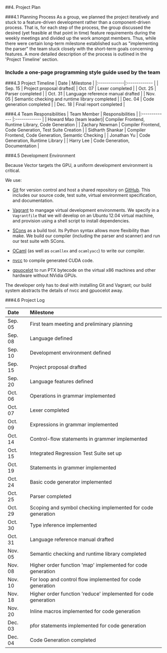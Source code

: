 ##4. Project Plan

###4.1 Planning Process
As a group, we planned the project iteratively and stuck to a feature-driven development rather than a component-driven process. That is, for each step of the process, the group discussed the desired (yet feasible at that point in time) feature requirements during the weekly meetings and divided up the work amongst members. Thus, while there were certain long-term milestone established such as "implementing the parser" the team stuck closely with the short-term goals concerning features. A more detailed description of the process is outlined in the 'Project Timeline' section.

### Include a one-page programming style guide used by the team

###4.3 Project Timeline
| Date   			 | Milestone 		 | 
|:-------------|:------------- | 
| Sep. 15  	 | Project proposal drafted| 
| Oct. 07   		 | Lexer completed  	| 
| Oct. 25 		 | Parser completed 		 | 
| Oct. 31			 | Language reference manual drafted |
| Nov. 05			 | Semantic checking and runtime library completed |
| Dec. 04			 | Code generation completed |
| Dec. 18			 | Final report completed |


###4.4 Team Responsibilities
| Team Member   					| Responsibilities           | 
|:------------- 					|:------------- | 
| Howard Mao (team leader)| Compiler Frontend, Runtime Library, Code Generation 		| 
| Zachary Newman					| Compiler Frontend, Code Generation, Test Suite Creation |
| Sidharth Shankar			  | Compiler Frontend, Code Generation, Semantic Checking   |
| Jonathan Yu 					  | Code Generation, Runtime Library  								      |
| Harry Lee   						| Code Generation, Documentation  												|


###4.5 Development Environment

Because Vector targets the GPU, a uniform development environment is critical.

We use:

* [Git] for version control and host a shared repository on [GitHub]. This
includes our source code, test suite, virtual environment specification, and
documentation.

* [Vagrant][] to mangage virtual development environments. We specify in a
`Vagrantfile` that we will develop on an Ubuntu 12.04 virtual machine, and
provision using a shell script to install dependencies.

* [SCons][] as a build tool. Its Python syntax allows more flexibility than
make. We build our compiler (including the parser and scanner) and run our test
suite with SCons.

* [OCaml][] (as well as `ocamllex` and `ocamlyacc`) to write our compiler.

* [nvcc][] to compile generated CUDA code.

* [gpuocelot] to run PTX bytecode on the virtual x86 machines and other hardware
  without NVidia GPUs.

The developer only has to deal with installing Git and Vagrant; our build system
abstracts the details of nvcc and gpuocelot away.

###4.6 Project Log

| Date   		| Milestone 		| 
|:----------|:------------- | 
| Sep. 05 	| First team meeting and preliminary planning| 
| Sep. 08 	| Language defined| 
| Sep. 10   | Development environment defined| 
| Sep. 15  	| Project proposal drafted| 
| Sep. 20  	| Language features defined| 
| Oct. 06   | Operations in grammar implemented  	|
| Oct. 07   | Lexer completed  	|
| Oct. 09   | Expressions in grammar implemented  	|
| Oct. 14 	| Control-flow statements in grammer implemented |
| Oct. 15  	| Integrated Regression Test Suite set up|  
| Oct. 19		| Statements in grammer implemented |
| Oct. 24		| Basic code generator implemented |
| Oct. 25 	| Parser completed 	| 
| Oct. 29 	| Scoping and symbol checking implemented for code generation |
| Oct. 30   | Type inference implemented  	|
| Oct. 31		| Language reference manual drafted |
| Nov. 05		| Semantic checking and runtime library completed |
| Nov. 08 	| Higher order function 'map' implemented for code generation |
| Nov. 10 	| For loop and control flow implemented for code generation |
| Nov. 18 	| Higher order function 'reduce' implemented for code generation |
| Nov. 20 	| Inline macros implemented for code generation |
| Dec. 03 	| pfor statements implemented for code generation |
| Dec. 04		| Code Generation completed |

[Git]: http://git-scm.com/
[GitHub]: https://github.com/
[OCaml]: http://ocaml.org/
[SCons]: http://www.scons.org/
[Vagrant]: http://www.vagrantup.com/
[nvcc]: http://docs.nvidia.com/cuda/cuda-compiler-driver-nvcc/
[gpuocelot]: https://code.google.com/p/gpuocelot/
